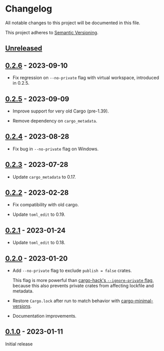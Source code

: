 # Changelog

All notable changes to this project will be documented in this file.

This project adheres to [Semantic Versioning](https://semver.org).

<!--
Note: In this file, do not use the hard wrap in the middle of a sentence for compatibility with GitHub comment style markdown rendering.
-->

## [Unreleased]

## [0.2.6] - 2023-09-10

- Fix regression on `--no-private` flag with virtual workspace, introduced in 0.2.5.

## [0.2.5] - 2023-09-09

- Improve support for very old Cargo (pre-1.39).

- Remove dependency on `cargo_metadata`.

## [0.2.4] - 2023-08-28

- Fix bug in `--no-private` flag on Windows.

## [0.2.3] - 2023-07-28

- Update `cargo_metadata` to 0.17.

## [0.2.2] - 2023-02-28

- Fix compatibility with old cargo.

- Update `toml_edit` to 0.19.

## [0.2.1] - 2023-01-24

- Update `toml_edit` to 0.18.

## [0.2.0] - 2023-01-20

- Add `--no-private` flag to exclude `publish = false` crates.

  This flag is more powerful than [cargo-hack's `--ignore-private` flag](https://github.com/taiki-e/cargo-hack#--ignore-private), because this also prevents private crates from affecting lockfile and metadata.

- Restore `Cargo.lock` after run to match behavior with [cargo-minimal-versions](https://github.com/taiki-e/cargo-minimal-versions).

- Documentation improvements.

## [0.1.0] - 2023-01-11

Initial release

[Unreleased]: https://github.com/taiki-e/cargo-no-dev-deps/compare/v0.2.6...HEAD
[0.2.6]: https://github.com/taiki-e/cargo-no-dev-deps/compare/v0.2.5...v0.2.6
[0.2.5]: https://github.com/taiki-e/cargo-no-dev-deps/compare/v0.2.4...v0.2.5
[0.2.4]: https://github.com/taiki-e/cargo-no-dev-deps/compare/v0.2.3...v0.2.4
[0.2.3]: https://github.com/taiki-e/cargo-no-dev-deps/compare/v0.2.2...v0.2.3
[0.2.2]: https://github.com/taiki-e/cargo-no-dev-deps/compare/v0.2.1...v0.2.2
[0.2.1]: https://github.com/taiki-e/cargo-no-dev-deps/compare/v0.2.0...v0.2.1
[0.2.0]: https://github.com/taiki-e/cargo-no-dev-deps/compare/v0.1.0...v0.2.0
[0.1.0]: https://github.com/taiki-e/cargo-no-dev-deps/releases/tag/v0.1.0
